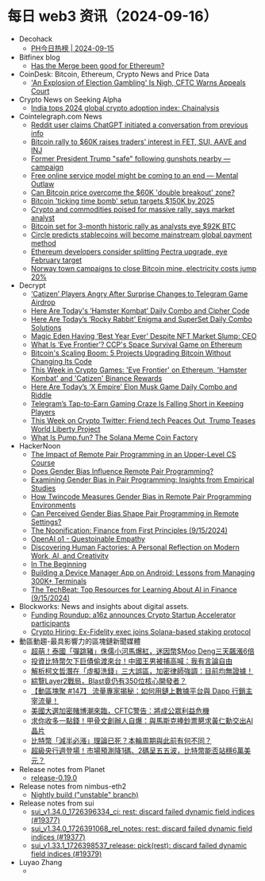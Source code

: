 # 每日 web3 资讯（2024-09-16）

- Decohack
  - [PH今日热榜 | 2024-09-15](https://decohack.com/producthunt-daily-2024-09-15/)
- Bitfinex blog
  - [Has the Merge been good for Ethereum?](https://blog.bitfinex.com/education/has-the-merge-been-good-for-ethereum/)
- CoinDesk: Bitcoin, Ethereum, Crypto News and Price Data
  - ['An Explosion of Election Gambling' Is Nigh, CFTC Warns Appeals Court](https://www.coindesk.com/policy/2024/09/15/an-explosion-of-election-gambling-is-nigh-cftc-warns-appeals-court/?utm_medium=referral&utm_source=rss&utm_campaign=headlines)
- Crypto News on Seeking Alpha
  - [India tops 2024 global crypto adoption index: Chainalysis](https://seekingalpha.com/news/4149798-india-tops-2024-global-crypto-adoption-index-chainalysis?utm_source=feed_news_crypto&utm_medium=referral&feed_item_type=news)
- Cointelegraph.com News
  - [Reddit user claims ChatGPT initiated a conversation from previous info](https://cointelegraph.com/news/reddit-user-claims-chat-gpt-initiated-conversation?utm_source=rss_feed&utm_medium=rss&utm_campaign=rss_partner_inbound)
  - [Bitcoin rally to $60K raises traders’ interest in FET, SUI, AAVE and INJ](https://cointelegraph.com/news/bitcoin-staying-above-60-000-may-extend-the-recovery-in-fet-sui-aave-and-inj?utm_source=rss_feed&utm_medium=rss&utm_campaign=rss_partner_inbound)
  - [Former President Trump &quot;safe&quot; following gunshots nearby — campaign](https://cointelegraph.com/news/former-president-trump-safe-following-gunshots-in-close-proximity?utm_source=rss_feed&utm_medium=rss&utm_campaign=rss_partner_inbound)
  - [Free online service model might be coming to an end — Mental Outlaw](https://cointelegraph.com/news/free-online-service-model-ending-mental-outlaw?utm_source=rss_feed&utm_medium=rss&utm_campaign=rss_partner_inbound)
  - [Can Bitcoin price overcome the $60K &#039;double breakout&#039; zone?](https://cointelegraph.com/news/bitcoin-price-60k-double-breakout-zone?utm_source=rss_feed&utm_medium=rss&utm_campaign=rss_partner_inbound)
  - [Bitcoin &#039;ticking time bomb&#039; setup targets $150K by 2025](https://cointelegraph.com/news/bitcoin-ticking-time-bomb-setup-100k-150k-2025?utm_source=rss_feed&utm_medium=rss&utm_campaign=rss_partner_inbound)
  - [Crypto and commodities poised for massive rally, says market analyst](https://cointelegraph.com/news/crypto-commodities-10-year-commodities-rally-analyst?utm_source=rss_feed&utm_medium=rss&utm_campaign=rss_partner_inbound)
  - [Bitcoin set for 3-month historic rally as analysts eye $92K BTC](https://cointelegraph.com/news/bitcoin-3-month-historic-rally-analysts-92k-btc?utm_source=rss_feed&utm_medium=rss&utm_campaign=rss_partner_inbound)
  - [Circle predicts stablecoins will become mainstream global payment method](https://cointelegraph.com/news/circle-predicts-stablecoins-mainstream-global-regulations?utm_source=rss_feed&utm_medium=rss&utm_campaign=rss_partner_inbound)
  - [Ethereum developers consider splitting Pectra upgrade, eye February target](https://cointelegraph.com/news/ethereum-pectra-upgrade-potential-split-core-developers-prague-electra?utm_source=rss_feed&utm_medium=rss&utm_campaign=rss_partner_inbound)
  - [Norway town campaigns to close Bitcoin mine, electricity costs jump 20%](https://cointelegraph.com/news/norway-town-hadsel-bitcoin-mining-noise-electricity-costs?utm_source=rss_feed&utm_medium=rss&utm_campaign=rss_partner_inbound)
- Decrypt
  - [‘Catizen’ Players Angry After Surprise Changes to Telegram Game Airdrop](https://decrypt.co/249569/catizen-players-angry-surprise-changes-telegram-game-airdrop)
  - [Here Are Today's ‘Hamster Kombat’ Daily Combo and Cipher Code](https://decrypt.co/resources/todays-hamster-kombat-daily-combo-cipher-code)
  - [Here Are Today’s ‘Rocky Rabbit’ Enigma and SuperSet Daily Combo Solutions](https://decrypt.co/resources/here-are-todays-rocky-rabbit-enigma-superset-daily-combo-solutions)
  - [Magic Eden Having ‘Best Year Ever’ Despite NFT Market Slump: CEO](https://decrypt.co/249421/magic-eden-having-best-year-ever-despite-nft-market-slump-ceo)
  - [What Is ‘Eve Frontier’? CCP's Space Survival Game on Ethereum](https://decrypt.co/resources/what-is-eve-frontier-ccp-space-survival-game-ethereum)
  - [Bitcoin's Scaling Boom: 5 Projects Upgrading Bitcoin Without Changing Its Code](https://decrypt.co/248821/bitcoins-scaling-boom-5-projects-upgrading-bitcoin-without-changing-its-code)
  - [This Week in Crypto Games: 'Eve Frontier' on Ethereum, 'Hamster Kombat' and 'Catizen' Binance Rewards](https://decrypt.co/249378/this-week-crypto-games-eve-frontier-hamster-kombat-catizen-binance)
  - [Here Are Today’s ‘X Empire’ Elon Musk Game Daily Combo and Riddle](https://decrypt.co/resources/todays-musk-empire-stock-exchange-daily-combo)
  - [Telegram’s Tap-to-Earn Gaming Craze Is Falling Short in Keeping Players](https://decrypt.co/249433/telegrams-tap-to-earn-gaming-craze-falling-short)
  - [This Week on Crypto Twitter: Friend.tech Peaces Out, Trump Teases World Liberty Project](https://decrypt.co/249420/this-week-on-crypto-twitter-friend-tech-trump-defi)
  - [What Is Pump.fun? The Solana Meme Coin Factory](https://decrypt.co/resources/what-is-pump-fun-the-solana-meme-coin-factory)
- HackerNoon
  - [The Impact of Remote Pair Programming in an Upper-Level CS Course](https://hackernoon.com/the-impact-of-remote-pair-programming-in-an-upper-level-cs-course?source=rss)
  - [Does Gender Bias Influence Remote Pair Programming?](https://hackernoon.com/does-gender-bias-influence-remote-pair-programming?source=rss)
  - [Examining Gender Bias in Pair Programming: Insights from Empirical Studies](https://hackernoon.com/examining-gender-bias-in-pair-programming-insights-from-empirical-studies?source=rss)
  - [How Twincode Measures Gender Bias in Remote Pair Programming Environments](https://hackernoon.com/how-twincode-measures-gender-bias-in-remote-pair-programming-environments?source=rss)
  - [Can Perceived Gender Bias Shape Pair Programming in Remote Settings?](https://hackernoon.com/can-perceived-gender-bias-shape-pair-programming-in-remote-settings?source=rss)
  - [The Noonification: Finance from First Principles (9/15/2024)](https://hackernoon.com/9-15-2024-noonification?source=rss)
  - [OpenAI o1 - Questoinable Empathy](https://hackernoon.com/openai-o1-questoinable-empathy?source=rss)
  - [Discovering Human Factories: A Personal Reflection on Modern Work, AI, and Creativity](https://hackernoon.com/discovering-human-factories-a-personal-reflection-on-modern-work-ai-and-creativity?source=rss)
  - [In The Beginning](https://hackernoon.com/in-the-beginning?source=rss)
  - [Building a Device Manager App on Android: Lessons from Managing 300K+ Terminals](https://hackernoon.com/building-a-device-manager-app-on-android-lessons-from-managing-300k-terminals?source=rss)
  - [The TechBeat: Top Resources for Learning About AI in Finance  (9/15/2024)](https://hackernoon.com/9-15-2024-techbeat?source=rss)
- Blockworks: News and insights about digital assets.
  - [Funding Roundup: a16z announces Crypto Startup Accelerator participants](https://blockworks.co/news/a16z-crypto-startup-accelerator-participants)
  - [Crypto Hiring: Ex-Fidelity exec joins Solana-based staking protocol](https://blockworks.co/news/fidelity-exec-joins-solana-staking-protocol)
- 動區動趨-最具影響力的區塊鏈新聞媒體
  - [超萌！泰國「彈跳豬」侏儒小河馬爆紅，迷因幣$Moo Deng三天飆漲6倍](https://www.blocktempo.com/thailands-bouncing-pig-dwarf-hippo-goes-viral-meme-coin-moo-deng-surges-6x/)
  - [投資比特幣欠下巨債偷渡來台！中國王男被捕高喊：我有言論自由](https://www.blocktempo.com/a-chinese-man-heavily-in-debt-from-bitcoin-investments-was-caught-illegally-entering-taiwan/)
  - [解析柯文哲潛在「虛擬洗錢」三大誤區，加密律師強調：目前均無證據！](https://www.blocktempo.com/three-major-misconceptions-about-ko-wen-jes-potential-virtual-money-laundering/)
  - [綜覽Layer2戰局，Blast竟仍有350位核心開發者？](https://www.blocktempo.com/an-in-depth-analysis-of-the-layer-2-battle/)
  - [【動區塊聚 #147】 流量專家揭秘：如何用鏈上數據平台與 Dapp 行銷主宰流量！](https://www.blocktempo.com/blockmeet-147-how-to-use-on-chain-data-platform-and-dapp-get-more-traffic/)
  - [美國大選加密賭博潮來臨，CFTC警告：將成公眾利益危機](https://www.blocktempo.com/the-u-s-election-crypto-betting-frenzy-is-coming/)
  - [求你收多一點錢！甲骨文創辦人自爆：與馬斯克捧鈔票懇求黃仁勳交出AI晶片](https://www.blocktempo.com/oracle-founder-reveals-he-and-elon-musk-begged-jensen-huang-with-cash-in-hand-for-chips/)
  - [比特幣「減半必漲」理論已死？本輪周期與此前有何不同？](https://www.blocktempo.com/has-the-bitcoin-halving-boom-ended-a-breakdown-of-this-cycles-underperformance/)
  - [超級央行週登場！市場預測降1碼、2碼呈五五波，比特幣能否站穩6萬美元？](https://www.blocktempo.com/the-market-is-split-50-50-on-a-1-or-2-rate-cut-can-bitcoin-hold-the-60k-level/)
- Release notes from Planet
  - [release-0.19.0](https://github.com/Planetable/Planet/releases/tag/release-0.19.0)
- Release notes from nimbus-eth2
  - [Nightly build ("unstable" branch)](https://github.com/status-im/nimbus-eth2/releases/tag/nightly)
- Release notes from sui
  - [sui_v1.34.0_1726396334_ci: rest: discard failed dynamic field indices (#19377)](https://github.com/MystenLabs/sui/releases/tag/sui_v1.34.0_1726396334_ci)
  - [sui_v1.34.0_1726391068_rel_notes: rest: discard failed dynamic field indices (#19377)](https://github.com/MystenLabs/sui/releases/tag/sui_v1.34.0_1726391068_rel_notes)
  - [sui_v1.33.1_1726398537_release: pick(rest): discard failed dynamic field indices (#19379)](https://github.com/MystenLabs/sui/releases/tag/sui_v1.33.1_1726398537_release)
- Luyao Zhang
  - [](https://zhangluyao.com/blog/be_seen/)
